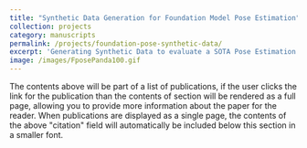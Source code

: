 ```yaml
---
title: "Synthetic Data Generation for Foundation Model Pose Estimation"
collection: projects
category: manuscripts
permalink: /projects/foundation-pose-synthetic-data/
excerpt: 'Generating Synthetic Data to evaluate a SOTA Pose Estimation Foundation Model'
image: /images/FposePanda100.gif
---
```


The contents above will be part of a list of publications, if the user clicks the link for the publication than the contents of section will be rendered as a full page, allowing you to provide more information about the paper for the reader. When publications are displayed as a single page, the contents of the above "citation" field will automatically be included below this section in a smaller font.